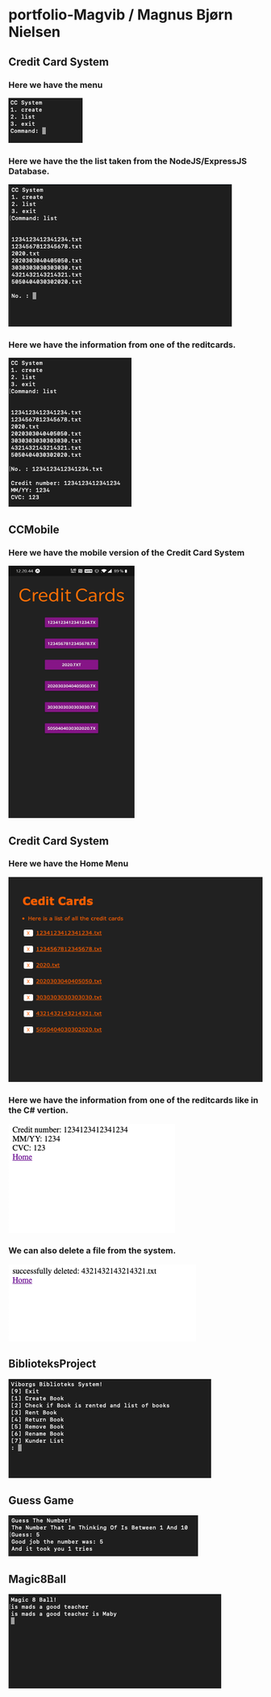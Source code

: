 # portfolio-Magvib / Magnus Bjørn Nielsen


## Credit Card System
### Here we have the menu
![](https://github.com/MercantecData/portfolio-Magvib/blob/master/CC/pic/pic1.png)
### Here we have the the list taken from the NodeJS/ExpressJS Database.
![](https://github.com/MercantecData/portfolio-Magvib/blob/master/CC/pic/pic2.png)
### Here we have the information from one of the reditcards.
![](https://github.com/MercantecData/portfolio-Magvib/blob/master/CC/pic/pic3.png)

## CCMobile
### Here we have the mobile version of the Credit Card System
<img src="./CCMobile/pic/pic.jpg" width="250" height="500">
<!-- ![](https://github.com/MercantecData/portfolio-Magvib/blob/master/CCMobile/pic/pic.jpg) -->

## Credit Card System
### Here we have the Home Menu
![](https://github.com/MercantecData/portfolio-Magvib/blob/master/CCServer/pic/pic1.png)
### Here we have the information from one of the reditcards like in the C# vertion.
![](https://github.com/MercantecData/portfolio-Magvib/blob/master/CCServer/pic/pic2.png)
### We can also delete a file from the system.
![](https://github.com/MercantecData/portfolio-Magvib/blob/master/CCServer/pic/pic3.png)

## BiblioteksProject
![](https://github.com/MercantecData/portfolio-Magvib/blob/master/Biblioteksobjekt/pic/pic2.png)

## Guess Game
![](https://github.com/MercantecData/portfolio-Magvib/blob/master/Guess/pic/pic1.png)

## Magic8Ball
![](https://github.com/MercantecData/portfolio-Magvib/blob/master/Magic8Ball/pic/pic.png)
